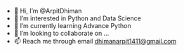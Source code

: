 - 👋 Hi, I’m @ArpitDhiman
- 👀 I’m interested in Python and Data Science
- 🌱 I’m currently learning Advance Python
- 💞️ I’m looking to collaborate on ...
- 📫 Reach me through email 
        dhimanarpit1411@gmail.com

<!---
ArpitDhiman/ArpitDhiman is a ✨ special ✨ repository because its `README.md` (this file) appears on your GitHub profile.
You can click the Preview link to take a look at your changes.
--->
